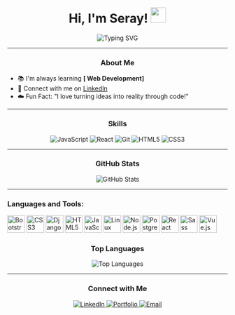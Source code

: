 <h1 align="center">Hi, I'm Seray! <img src="https://media.giphy.com/media/hvRJCLFzcasrR4ia7z/giphy.gif" width="35"></h1>

<p align="center">
  <img src="https://readme-typing-svg.herokuapp.com?font=Fira+Code&weight=500&size=24&duration=4000&pause=500&color=F75C7E&center=true&vCenter=true&width=435&lines=Passionate+about+Coding!;Always+Learning+New+Things;Building+Awesome+Projects" alt="Typing SVG">
</p>

---

<h3 align="center">About Me</h3>

- 📚 I'm always learning **[ Web Development]**
- 🔗 Connect with me on [LinkedIn](https://www.linkedin.com/in/seray-ozpirildak/)
- ☁️ Fun Fact: "I love turning ideas into reality through code!"

---

<h3 align="center">Skills</h3>

<p align="center">
<!--   <img src="https://img.shields.io/badge/Python-3670A0?style=for-the-badge&logo=python&logoColor=ffdd54" alt="Python"> -->
  <img src="https://img.shields.io/badge/JavaScript-F7DF1E?style=for-the-badge&logo=javascript&logoColor=black" alt="JavaScript">
  <img src="https://img.shields.io/badge/React-20232A?style=for-the-badge&logo=react&logoColor=61DAFB" alt="React">
  <img src="https://img.shields.io/badge/Git-F05032?style=for-the-badge&logo=git&logoColor=white" alt="Git">
  <img src="https://img.shields.io/badge/HTML5-E34F26?style=for-the-badge&logo=html5&logoColor=white" alt="HTML5">
  <img src="https://img.shields.io/badge/CSS3-1572B6?style=for-the-badge&logo=css3&logoColor=white" alt="CSS3">
</p>

---

<h3 align="center">GitHub Stats</h3>

<p align="center">
  <img src="https://github-readme-stats.vercel.app/api?username=SerayKrpnl&show_icons=true&theme=radical" alt="GitHub Stats">
</p>

---
### Languages and Tools:
<p align="left">
   <img src="https://cdn.jsdelivr.net/gh/devicons/devicon/icons/bootstrap/bootstrap-plain.svg" alt="Bootstrap" width="40" height="40"/>
   <img src="https://cdn.jsdelivr.net/gh/devicons/devicon/icons/css3/css3-original.svg" alt="CSS3" width="40" height="40"/>
   <img src="https://cdn.jsdelivr.net/gh/devicons/devicon/icons/django/django-original.svg" alt="Django" width="40" height="40"/>
   <img src="https://cdn.jsdelivr.net/gh/devicons/devicon/icons/html5/html5-original.svg" alt="HTML5" width="40" height="40"/>
   <img src="https://cdn.jsdelivr.net/gh/devicons/devicon/icons/javascript/javascript-original.svg" alt="JavaScript" width="40" height="40"/>
   <img src="https://cdn.jsdelivr.net/gh/devicons/devicon/icons/linux/linux-original.svg" alt="Linux" width="40" height="40"/>
   <img src="https://cdn.jsdelivr.net/gh/devicons/devicon/icons/nodejs/nodejs-original.svg" alt="Node.js" width="40" height="40"/>
   <img src="https://cdn.jsdelivr.net/gh/devicons/devicon/icons/postgresql/postgresql-original.svg" alt="PostgreSQL" width="40" height="40"/>
   <img src="https://cdn.jsdelivr.net/gh/devicons/devicon/icons/react/react-original.svg" alt="React" width="40" height="40"/>
   <img src="https://cdn.jsdelivr.net/gh/devicons/devicon/icons/sass/sass-original.svg" alt="Sass" width="40" height="40"/>
   <img src="https://cdn.jsdelivr.net/gh/devicons/devicon/icons/vuejs/vuejs-original.svg" alt="Vue.js" width="40" height="40"/>
</p>


<h3 align="center">Top Languages</h3>

<p align="center">
  <img src="https://github-readme-stats.vercel.app/api/top-langs/?username=SerayKrpnl&layout=compact&theme=radical" alt="Top Languages">
</p>


---

<h3 align="center">Connect with Me</h3>

<p align="center">
  <a href="https://www.linkedin.com/in/seray-ozpirildak/">
    <img src="https://img.shields.io/badge/LinkedIn-0077B5?style=for-the-badge&logo=linkedin&logoColor=white" alt="LinkedIn">
  </a>
  <a href="#">
    <img src="https://img.shields.io/badge/Portfolio-000?style=for-the-badge&logo=firefox&logoColor=white" alt="Portfolio">
  </a>
  <a href="mailto:seray.ozpirildak@gmail.com">
    <img src="https://img.shields.io/badge/Email-D14836?style=for-the-badge&logo=gmail&logoColor=white" alt="Email">
  </a>
</p>
